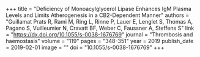 +++
title = "Deficiency of Monoacylglycerol Lipase Enhances IgM Plasma Levels and Limits Atherogenesis in a CB2-Dependent Manner"
authors = "Guillamat Prats R, Rami M, Ring L, Rinne P, Lauer E, Lenglet S, Thomas A, Pagano S, Vuilleumier N, Cravatt BF, Weber C, Faussner A, Steffens S"
link = "https://dx.doi.org/10.1055/s-0038-1676769"
journal = "Thrombosis and haemostasis"
volume = "119"
pages = "348-351"
year = 2019
publish_date = 2019-02-01
image = ""
doi = "10.1055/s-0038-1676769"
+++